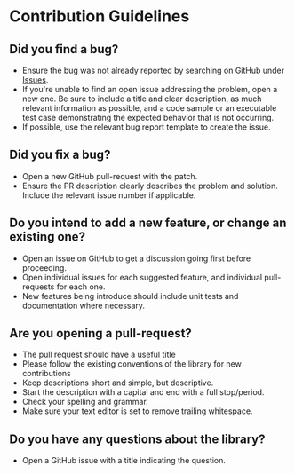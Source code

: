 # Contribution Guidelines

## Did you find a bug?

* Ensure the bug was not already reported by searching on GitHub under
  [Issues](https://github.com/bitwizeshift/bit-stl/issues).
* If you're unable to find an open issue addressing the problem, open a new
  one. Be sure to include a title and clear description, as much relevant
  information as possible, and a code sample or an executable test case
  demonstrating the expected behavior that is not occurring.
* If possible, use the relevant bug report template to create the issue.

## Did you fix a bug?

* Open a new GitHub pull-request with the patch.
* Ensure the PR description clearly describes the problem and solution.
  Include the relevant issue number if applicable.

## Do you intend to add a new feature, or change an existing one?

* Open an issue on GitHub to get a discussion going first before
  proceeding.
* Open individual issues for each suggested feature, and individual
  pull-requests for each one.
* New features being introduce should include unit tests and
  documentation where necessary.

## Are you opening a pull-request?

* The pull request should have a useful title
* Please follow the existing conventions of the library for new contributions
* Keep descriptions short and simple, but descriptive.
* Start the description with a capital and end with a full stop/period.
* Check your spelling and grammar.
* Make sure your text editor is set to remove trailing whitespace.

## Do you have any questions about the library?

* Open a GitHub issue with a title indicating the question.
